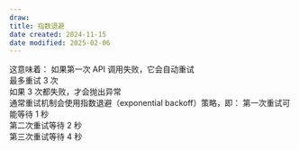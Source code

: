 ```yaml
---
draw:
title: 指数退避
date created: 2024-11-15
date modified: 2025-02-06
---
```


这意味着：
如果第一次 API 调用失败，它会自动重试  
最多重试 3 次  
如果 3 次都失败，才会抛出异常  
通常重试机制会使用指数退避（exponential backoff）策略，即：
第一次重试可能等待 1 秒  
第二次重试等待 2 秒  
第三次重试等待 4 秒
